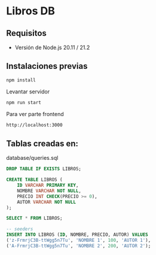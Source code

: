 # Libros DB

## Requisitos

-   Versión de Node.js 20.11 / 21.2

## Instalaciones previas

```sh
npm install
```

Levantar servidor

```sh
npm run start
```

Para ver parte frontend

```sh
http://localhost:3000
```

## Tablas creadas en:

database/queries.sql

```sql
DROP TABLE IF EXISTS LIBROS;

CREATE TABLE LIBROS (
	ID VARCHAR PRIMARY KEY,
	NOMBRE VARCHAR NOT NULL,
	PRECIO INT CHECK(PRECIO >= 0),
	AUTOR VARCHAR NOT NULL
);

SELECT * FROM LIBROS;

-- seeders
INSERT INTO LIBROS (ID, NOMBRE, PRECIO, AUTOR) VALUES
('z-FrmrjC3B-ttWgg5n7Tu', 'NOMBRE 1', 100, 'AUTOR 1'),
('A-FrmrjC3B-ttWgg5n7Tu', 'NOMBRE 2', 200, 'AUTOR 2');
```
